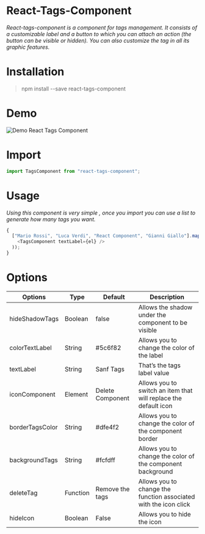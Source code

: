 # React-Tags-Component

_React-tags-component is a component for tags management. It consists of a customizable label and a button to which you can attach an action (the button can be visible or hidden). You can also customize the tag in all its graphic features._

# Installation

> npm install --save react-tags-component

# Demo

![Demo React Tags Component](https://media.giphy.com/media/eJLigN6yVgXeHRZSzf/giphy.gif)

# Import

```javascript
import TagsComponent from "react-tags-component";
```

# Usage

_Using this component is very simple , once you import you can use a list to generate how many tags you want._

```javascript
{
  ["Mario Rossi", "Luca Verdi", "React Component", "Gianni Giallo"].map(el => (
    <TagsComponent textLabel={el} />
  ));
}
```

# Options

| Options         | Type     | Default          | Description                                                      |
| --------------- | -------- | ---------------- | ---------------------------------------------------------------- |
| hideShadowTags  | Boolean  | false            | Allows the shadow under the component to be visible              |
| colorTextLabel  | String   | #5c6f82          | Allows you to change the color of the label                      |
| textLabel       | String   | Sanf Tags        | That’s the tags label value                                      |
| iconComponent   | Element  | Delete Component | Allows you to switch an item that will replace the default icon  |
| borderTagsColor | String   | #dfe4f2          | Allows you to change the color of the component border           |
| backgroundTags  | String   | #fcfdff          | Allows you to change the color of the component background       |
| deleteTag       | Function | Remove the tags  | Allows you to change the function associated with the icon click |
| hideIcon        | Boolean  | False            | Allows you to hide the icon                                      |
